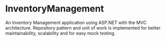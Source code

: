 # InventoryManagement

An Inventory Management application using ASP.NET with the MVC architecture. Repository pattern and unit of work is implemented for better maintainability, scalability and for easy mock testing.
